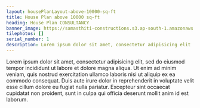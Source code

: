 ```yaml
---
layout: housePlanLayout-above-10000-sq-ft
title: House Plan above 10000 sq-ft
heading: House Plan CONSULTANCY
banner_image: https://samasthiti-constructions.s3.ap-south-1.amazonaws.com/uploads/houseABOVE 10000 SQFT.png
tilephotos: []
serial_number: 1
description: Lorem ipsum dolor sit amet, consectetur adipisicing elit
---
```

Lorem ipsum dolor sit amet, consectetur adipisicing elit, sed do eiusmod
tempor incididunt ut labore et dolore magna aliqua. Ut enim ad minim veniam,
quis nostrud exercitation ullamco laboris nisi ut aliquip ex ea commodo
consequat. Duis aute irure dolor in reprehenderit in voluptate velit esse
cillum dolore eu fugiat nulla pariatur. Excepteur sint occaecat cupidatat non
proident, sunt in culpa qui officia deserunt mollit anim id est laborum.
